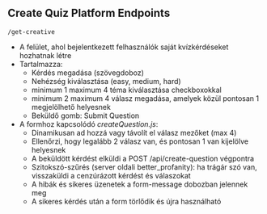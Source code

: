 ## Create Quiz Platform Endpoints


`/get-creative`
- A felület, ahol bejelentkezett felhasználók saját kvízkérdéseket hozhatnak létre
- Tartalmazza:
    - Kérdés megadása (szövegdoboz)
    - Nehézség kiválasztása (easy, medium, hard)
    - minimum 1 maximum 4 téma kiválasztása checkboxokkal
    - minimum 2 maximum 4 válasz megadása, amelyek közül pontosan 1 megjelölhető helyesnek
    - Beküldő gomb: Submit Question
- A formhoz kapcsolódó *createQuestion.js*:
    - Dinamikusan ad hozzá vagy távolít el válasz mezőket (max 4)
    - Ellenőrzi, hogy legalább 2 válasz van, és pontosan 1 van kijelölve helyesnek
    - A beküldött kérdést elküldi a POST /api/create-question végpontra
    - Szitokszó-szűrés (server oldali better_profanity): ha trágár szó van, visszaküldi a cenzúrázott kérdést és válaszokat
    - A hibák és sikeres üzenetek a form-message dobozban jelennek meg
    - A sikeres kérdés után a form törlődik és újra használható

